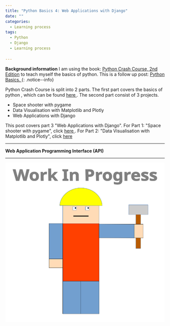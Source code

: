 ```yaml
---
title: "Python Basics 4: Web Applications with Django"
date: ""
categories:
  - Learning process
tags:
  - Python
  - Django
  - Learning process

---
```


**Background information** I am using the book: <a href="https://nostarch.com/pythoncrashcourse2e">Python Crash Course, 2nd Edition</a> to teach myself the basics of python. This is a follow up post: <a href="https://khkhiu.github.io/learning%20process/personal-python-basics/"> Python Basics. </a>
{: .notice--info}


Python Crash Course is split into 2 parts. The first part covers the basics of python , which can be found <a href="https://khkhiu.github.io/learning%20process/personal-python-basics/"> here </a>. The second part consist of 3 projects.

- Space shooter with pygame
- Data Visualisation with Matplotlib and Plotly
- Web Applications with Django

This post covers part 3 "Web Applications with Django". For Part 1: "Space shooter with pygame", click <a href="https://khkhiu.github.io/learning%20process/personal-python-basics_2-pygame/"> here </a>. For Part 2: "Data Visualisation with Matplotlib and Plotly", click <a href="https://khkhiu.github.io/learning%20process/personal-python-basics_3-Matplotlib/"> here </a>


***

<strong>Web Application Programming Interface (API)</strong>

***

![WIP](/assets/images/common/WIP.png)